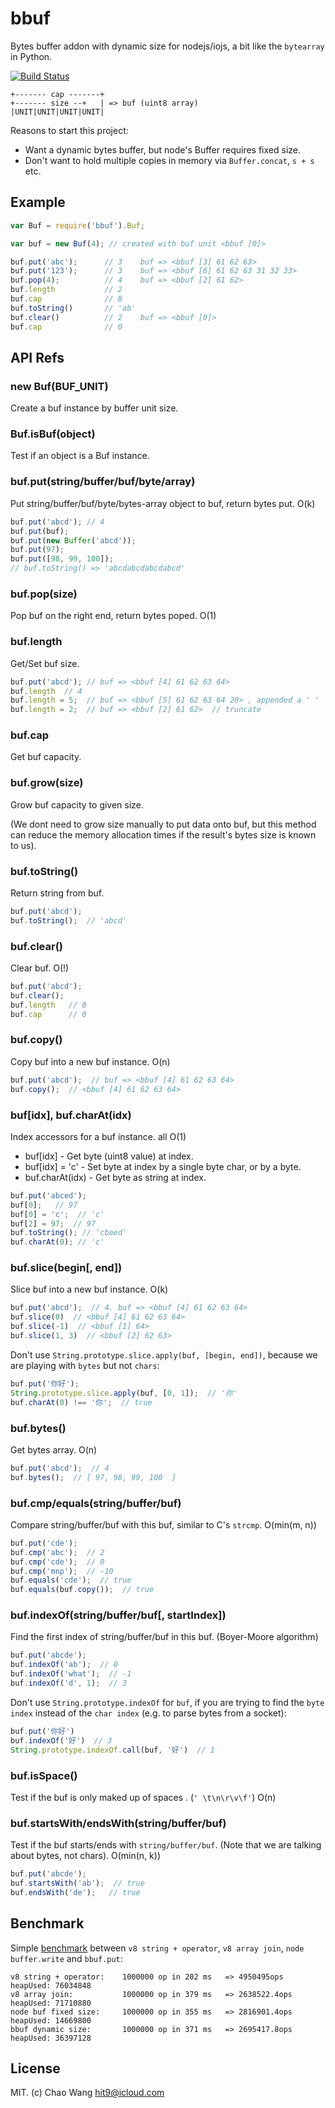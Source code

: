 bbuf
====

Bytes buffer addon with dynamic size for nodejs/iojs, a bit like the `bytearray` in Python.

[![Build Status](https://travis-ci.org/hit9/bbuf.svg)](https://travis-ci.org/hit9/bbuf)

```
+------- cap -------+
+------- size --+   | => buf (uint8 array)
|UNIT|UNIT|UNIT|UNIT|
```

Reasons to start this project:

* Want a dynamic bytes buffer, but node's Buffer requires fixed size.
* Don't want to hold multiple copies in memory via `Buffer.concat`, `s + s` etc.

Example
-------

```javascript
var Buf = require('bbuf').Buf;

var buf = new Buf(4); // created with buf unit <bbuf [0]>

buf.put('abc');      // 3    buf => <bbuf [3] 61 62 63>
buf.put('123');      // 3    buf => <bbuf [6] 61 62 63 31 32 33>
buf.pop(4);          // 4    buf => <bbuf [2] 61 62>
buf.length           // 2
buf.cap              // 8
buf.toString()       // 'ab'
buf.clear()          // 2    buf => <bbuf [0]>
buf.cap              // 0
```

API Refs
--------

### new Buf(BUF_UNIT)

Create a buf instance by buffer unit size.

### Buf.isBuf(object)

Test if an object is a Buf instance.

### buf.put(string/buffer/buf/byte/array)

Put string/buffer/buf/byte/bytes-array object to buf, return bytes put. O(k)

```js
buf.put('abcd'); // 4
buf.put(buf);
buf.put(new Buffer('abcd'));
buf.put(97);
buf.put([98, 99, 100]);
// buf.toString() => 'abcdabcdabcdabcd'
```

### buf.pop(size)

Pop buf on the right end, return bytes poped. O(1)

### buf.length

Get/Set buf size.

```js
buf.put('abcd'); // buf => <bbuf [4] 61 62 63 64>
buf.length  // 4
buf.length = 5;  // buf => <bbuf [5] 61 62 63 64 20> , appended a ' '
buf.length = 2;  // buf => <bbuf [2] 61 62>  // truncate
```

### buf.cap

Get buf capacity.

### buf.grow(size)

Grow buf capacity to given size.

(We dont need to grow size manually to put data onto buf,
 but this method can reduce the memory allocation times if the
 result's bytes size is known to us).

### buf.toString()

Return string from buf.

```js
buf.put('abcd');
buf.toString();  // 'abcd'
```

### buf.clear()

Clear buf. O(!)

```js
buf.put('abcd');
buf.clear();
buf.length   // 0
buf.cap      // 0
```

### buf.copy()

Copy buf into a new buf instance. O(n)

```js
buf.put('abcd');  // buf => <bbuf [4] 61 62 63 64>
buf.copy();  // <bbuf [4] 61 62 63 64>
```

### buf[idx], buf.charAt(idx)

Index accessors for a buf instance. all O(1)

- buf[idx] - Get byte (uint8 value) at index.
- buf[idx] = 'c' - Set byte at index by a single byte char, or by a byte.
- buf.charAt(idx) - Get byte as string at index.

```js
buf.put('abced');
buf[0];   // 97
buf[0] = 'c';  // 'c'
buf[2] = 97;  // 97
buf.toString(); // 'cbaed'
buf.charAt(0); // 'c'
```

### buf.slice(begin[, end])

Slice buf into a new buf instance. O(k)

```js
buf.put('abcd');  // 4. buf => <bbuf [4] 61 62 63 64>
buf.slice(0)  // <bbuf [4] 61 62 63 64>
buf.slice(-1)  // <bbuf [1] 64>
buf.slice(1, 3)  // <bbuf [2] 62 63>
```

Don't use `String.prototype.slice.apply(buf, [begin, end])`,
because we are playing with `bytes` but not `chars`:

```js
buf.put('你好');
String.prototype.slice.apply(buf, [0, 1]);  // '你'
buf.charAt(0) !== '你';  // true
```

### buf.bytes()

Get bytes array. O(n)

```js
buf.put('abcd');  // 4
buf.bytes();  // [ 97, 98, 99, 100  ]
```

### buf.cmp/equals(string/buffer/buf)

Compare string/buffer/buf with this buf, similar to C's `strcmp`. O(min(m, n))

```js
buf.put('cde');
buf.cmp('abc');  // 2
buf.cmp('cde');  // 0
buf.cmp('mnp');  // -10
buf.equals('cde');  // true
buf.equals(buf.copy());  // true
```

### buf.indexOf(string/buffer/buf[, startIndex])

Find the first index of string/buffer/buf in this buf. (Boyer-Moore algorithm)

```js
buf.put('abcde');
buf.indexOf('ab');  // 0
buf.indexOf('what');  // -1
buf.indexOf('d', 1);  // 3
```

Don't use `String.prototype.indexOf` for `buf`, if you are trying to find the `byte index`
instead of the `char index` (e.g. to parse bytes from a socket):

```js
buf.put('你好')
buf.indexOf('好')  // 3
String.prototype.indexOf.call(buf, '好')  // 1
```

### buf.isSpace()

Test if the buf is only maked up of spaces . (`' \t\n\r\v\f'`) O(n)

### buf.startsWith/endsWith(string/buffer/buf)

Test if the buf starts/ends with `string/buffer/buf`. (Note that we are talking about bytes, not chars). O(min(n, k))

```js
buf.put('abcde');
buf.startsWith('ab');  // true
buf.endsWith('de');   // true
```

Benchmark
---------

Simple [benchmark](bench.js) between `v8 string + operator`, `v8 array join`,
`node buffer.write` and `bbuf.put`:

```
v8 string + operator:    1000000 op in 202 ms   => 4950495ops heapUsed: 76034848
v8 array join:           1000000 op in 379 ms   => 2638522.4ops heapUsed: 71710880
node buf fixed size:     1000000 op in 355 ms   => 2816901.4ops heapUsed: 14669800
bbuf dynamic size:       1000000 op in 371 ms   => 2695417.8ops heapUsed: 36397128
```

License
--------

MIT. (c) Chao Wang <hit9@icloud.com>
